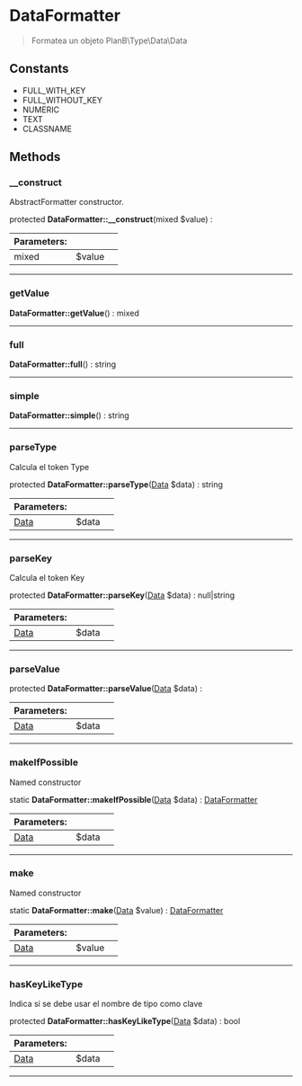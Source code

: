 
                                                                                                                                            
    
# DataFormatter


> Formatea un objeto PlanB\Type\Data\Data
>
> 




## Constants
- FULL_WITH_KEY
- FULL_WITHOUT_KEY
- NUMERIC
- TEXT
- CLASSNAME




## Methods

### __construct
AbstractFormatter constructor.


protected **DataFormatter::__construct**(mixed $value) : 


|Parameters: | | |
| --- | --- | --- |
|mixed |$value |  |

---


### getValue



**DataFormatter::getValue**() : mixed



---


### full



**DataFormatter::full**() : string



---


### simple



**DataFormatter::simple**() : string



---


### parseType
Calcula el token Type


protected **DataFormatter::parseType**([Data](../../../../Data.md) $data) : string


|Parameters: | | |
| --- | --- | --- |
|[Data](../../../../Data.md) |$data |  |

---


### parseKey
Calcula el token Key


protected **DataFormatter::parseKey**([Data](../../../../Data.md) $data) : null|string


|Parameters: | | |
| --- | --- | --- |
|[Data](../../../../Data.md) |$data |  |

---


### parseValue



protected **DataFormatter::parseValue**([Data](../../../../Data.md) $data) : 


|Parameters: | | |
| --- | --- | --- |
|[Data](../../../../Data.md) |$data |  |

---


### makeIfPossible
Named constructor


static **DataFormatter::makeIfPossible**([Data](../../../../Data.md) $data) : [DataFormatter](../../../../DataFormatter.md)


|Parameters: | | |
| --- | --- | --- |
|[Data](../../../../Data.md) |$data |  |

---


### make
Named constructor


static **DataFormatter::make**([Data](../../../../Data.md) $value) : [DataFormatter](../../../../DataFormatter.md)


|Parameters: | | |
| --- | --- | --- |
|[Data](../../../../Data.md) |$value |  |

---


### hasKeyLikeType
Indica si se debe usar el nombre de tipo como clave


protected **DataFormatter::hasKeyLikeType**([Data](../../../../Data.md) $data) : bool


|Parameters: | | |
| --- | --- | --- |
|[Data](../../../../Data.md) |$data |  |

---


                                                                                                                                                                                                                                                                                                                                                                                                            
    
                                                                                                                                                                                                                                                                             
                